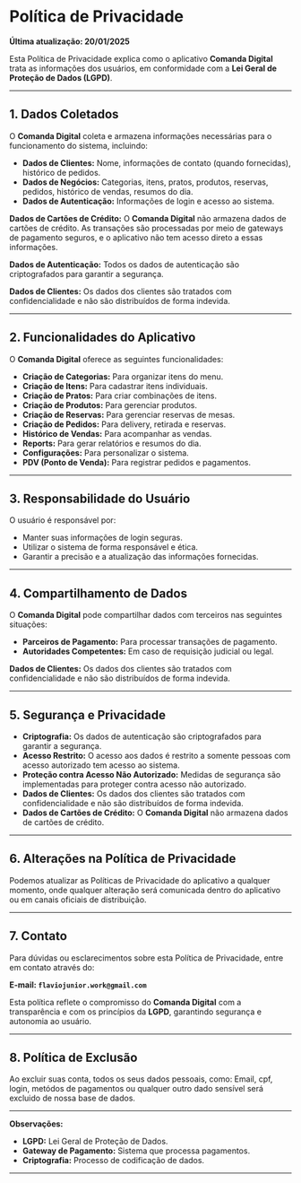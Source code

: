 # Política de Privacidade

**Última atualização: 20/01/2025**

Esta Política de Privacidade explica como o aplicativo **Comanda Digital** trata as informações dos usuários, em conformidade com a **Lei Geral de Proteção de Dados (LGPD)**.

---

## 1. Dados Coletados

O **Comanda Digital** coleta e armazena informações necessárias para o funcionamento do sistema, incluindo:

*   **Dados de Clientes:** Nome, informações de contato (quando fornecidas), histórico de pedidos.
*   **Dados de Negócios:** Categorias, itens, pratos, produtos, reservas, pedidos, histórico de vendas, resumos do dia.
*   **Dados de Autenticação:** Informações de login e acesso ao sistema.

**Dados de Cartões de Crédito:** O **Comanda Digital** não armazena dados de cartões de crédito. As transações são processadas por meio de gateways de pagamento seguros, e o aplicativo não tem acesso direto a essas informações.

**Dados de Autenticação:** Todos os dados de autenticação são criptografados para garantir a segurança.

**Dados de Clientes:** Os dados dos clientes são tratados com confidencialidade e não são distribuídos de forma indevida.

---

## 2. Funcionalidades do Aplicativo

O **Comanda Digital** oferece as seguintes funcionalidades:

*   **Criação de Categorias:** Para organizar itens do menu.
*   **Criação de Itens:** Para cadastrar itens individuais.
*   **Criação de Pratos:** Para criar combinações de itens.
*   **Criação de Produtos:** Para gerenciar produtos.
*   **Criação de Reservas:** Para gerenciar reservas de mesas.
*   **Criação de Pedidos:** Para delivery, retirada e reservas.
*   **Histórico de Vendas:** Para acompanhar as vendas.
*   **Reports:** Para gerar relatórios e resumos do dia.
*   **Configurações:** Para personalizar o sistema.
*   **PDV (Ponto de Venda):** Para registrar pedidos e pagamentos.

---

## 3. Responsabilidade do Usuário

O usuário é responsável por:

*   Manter suas informações de login seguras.
*   Utilizar o sistema de forma responsável e ética.
*   Garantir a precisão e a atualização das informações fornecidas.

---

## 4. Compartilhamento de Dados

O **Comanda Digital** pode compartilhar dados com terceiros nas seguintes situações:

*   **Parceiros de Pagamento:** Para processar transações de pagamento.
*   **Autoridades Competentes:** Em caso de requisição judicial ou legal.

**Dados de Clientes:** Os dados dos clientes são tratados com confidencialidade e não são distribuídos de forma indevida.

---

## 5. Segurança e Privacidade

*   **Criptografia:** Os dados de autenticação são criptografados para garantir a segurança.
*   **Acesso Restrito:** O acesso aos dados é restrito a somente pessoas com acesso autorizado tem acesso ao sistema.
*   **Proteção contra Acesso Não Autorizado:** Medidas de segurança são implementadas para proteger contra acesso não autorizado.
*   **Dados de Clientes:** Os dados dos clientes são tratados com confidencialidade e não são distribuídos de forma indevida.
*   **Dados de Cartões de Crédito:** O **Comanda Digital** não armazena dados de cartões de crédito.

---

## 6. Alterações na Política de Privacidade

Podemos atualizar as Políticas de Privacidade do aplicativo a qualquer momento, onde qualquer alteração será comunicada dentro do aplicativo ou em canais oficiais de distribuição.

---

## 7. Contato

Para dúvidas ou esclarecimentos sobre esta Política de Privacidade, entre em contato através do:

**E-mail: `flaviojunior.work@gmail.com`**

Esta política reflete o compromisso do **Comanda Digital** com a transparência e com os princípios da **LGPD**, garantindo segurança e autonomia ao usuário.

---

## 8. Política de Exclusão

Ao excluir suas conta, todos os seus dados pessoais, como: Email, cpf, login, metódos de pagamentos ou qualquer outro dado sensível será excluido de nossa base de dados.

---

**Observações:**

*   **LGPD:** Lei Geral de Proteção de Dados.
*   **Gateway de Pagamento:** Sistema que processa pagamentos.
*   **Criptografia:** Processo de codificação de dados.

---

